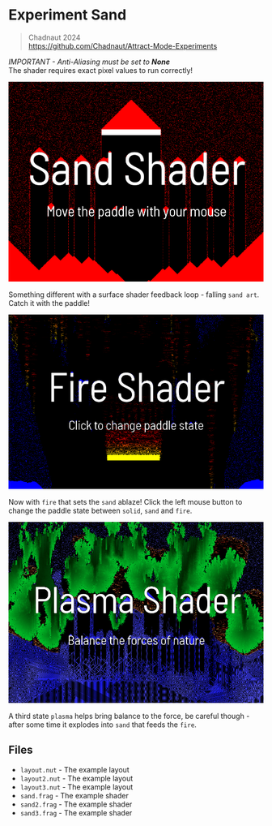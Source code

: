 # Experiment Sand

> Chadnaut 2024  
> https://github.com/Chadnaut/Attract-Mode-Experiments

*IMPORTANT - Anti-Aliasing must be set to **None***\
The shader requires exact pixel values to run correctly!

![Example](example.png)

Something different with a surface shader feedback loop - falling `sand art`. Catch it with the paddle!

![Example](example2.png)

Now with `fire` that sets the `sand` ablaze! Click the left mouse button to change the paddle state between `solid`, `sand` and `fire`.

![Example](example3.png)

A third state `plasma` helps bring balance to the force, be careful though - after some time it explodes into `sand` that feeds the `fire`.

## Files

- `layout.nut` - The example layout
- `layout2.nut` - The example layout
- `layout3.nut` - The example layout
- `sand.frag` - The example shader
- `sand2.frag` - The example shader
- `sand3.frag` - The example shader
